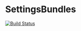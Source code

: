 # SettingsBundles

[![Build Status](https://travis-ci.org/dustinrb/SettingsBundles.jl.svg?branch=master)](https://travis-ci.org/dustinrb/SettingsBundles.jl)
